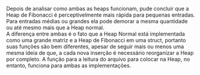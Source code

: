 Depois de analisar como ambas as heaps funcionam, pude concluir que a Heap de Fibonacci é perceptivelmente mais rápida para pequenas entradas. Para entradas médias ou grandes ela pode demorar a mesma quantidade ou até mesmo mais que a Heap normal.<br>
A diferença entre ambas é o fato que a Heap Normal está implementada como uma grande matriz e a Heap de Fibonacci em uma struct, portanto suas funções são bem diferentes, apesar de seguir mais ou menos uma mesma ideia de que, a cada nova inserção é necessário reorganizar a Heap por completo. A função para a leitura do arquivo para colocar na Heap, no entanto, funciona para ambas as implementações.
